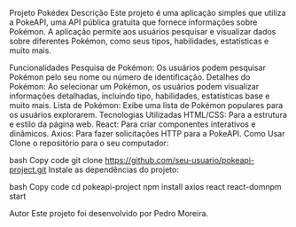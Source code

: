 Projeto Pokédex
Descrição
Este projeto é uma aplicação simples que utiliza a PokeAPI, uma API pública gratuita que fornece informações sobre Pokémon. A aplicação permite aos usuários pesquisar e visualizar dados sobre diferentes Pokémon, como seus tipos, habilidades, estatísticas e muito mais.

Funcionalidades
Pesquisa de Pokémon: Os usuários podem pesquisar Pokémon pelo seu nome ou número de identificação.
Detalhes do Pokémon: Ao selecionar um Pokémon, os usuários podem visualizar informações detalhadas, incluindo tipo, habilidades, estatísticas base e muito mais.
Lista de Pokémon: Exibe uma lista de Pokémon populares para os usuários explorarem.
Tecnologias Utilizadas
HTML/CSS: Para a estrutura e estilo da página web.
React: Para criar componentes interativos e dinâmicos.
Axios: Para fazer solicitações HTTP para a PokeAPI.
Como Usar
Clone o repositório para o seu computador:

bash
Copy code
git clone https://github.com/seu-usuario/pokeapi-project.git
Instale as dependências do projeto:

bash
Copy code
cd pokeapi-project
npm install axios react react-domnpm start

Autor
Este projeto foi desenvolvido por Pedro Moreira.



